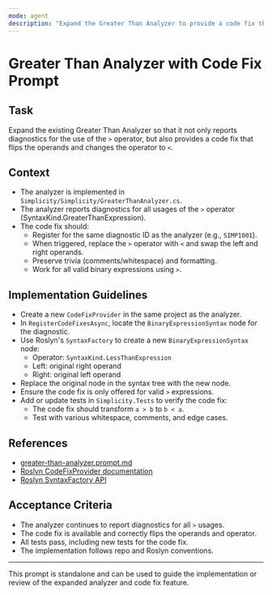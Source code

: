 ```yaml
---
mode: agent
description: "Expand the Greater Than Analyzer to provide a code fix that flips the operands and changes '>' to '<'."
---
```


# Greater Than Analyzer with Code Fix Prompt

## Task
Expand the existing Greater Than Analyzer so that it not only reports diagnostics for the use of the `>` operator, but also provides a code fix that flips the operands and changes the operator to `<`.

## Context
- The analyzer is implemented in `Simplicity/Simplicity/GreaterThanAnalyzer.cs`.
- The analyzer reports diagnostics for all usages of the `>` operator (SyntaxKind.GreaterThanExpression).
- The code fix should:
  - Register for the same diagnostic ID as the analyzer (e.g., `SIMP1001`).
  - When triggered, replace the `>` operator with `<` and swap the left and right operands.
  - Preserve trivia (comments/whitespace) and formatting.
  - Work for all valid binary expressions using `>`.

## Implementation Guidelines
- Create a new `CodeFixProvider` in the same project as the analyzer.
- In `RegisterCodeFixesAsync`, locate the `BinaryExpressionSyntax` node for the diagnostic.
- Use Roslyn's `SyntaxFactory` to create a new `BinaryExpressionSyntax` node:
  - Operator: `SyntaxKind.LessThanExpression`
  - Left: original right operand
  - Right: original left operand
- Replace the original node in the syntax tree with the new node.
- Ensure the code fix is only offered for valid `>` expressions.
- Add or update tests in `Simplicity.Tests` to verify the code fix:
  - The code fix should transform `a > b` to `b < a`.
  - Test with various whitespace, comments, and edge cases.

## References
- [greater-than-analyzer.prompt.md](greater-than-analyzer.prompt.md)
- [Roslyn CodeFixProvider documentation](https://learn.microsoft.com/en-us/dotnet/csharp/roslyn-sdk/analyzers-and-code-fixes-overview)
- [Roslyn SyntaxFactory API](https://docs.microsoft.com/en-us/dotnet/api/microsoft.codeanalysis.csharp.syntaxfactory)

## Acceptance Criteria
- The analyzer continues to report diagnostics for all `>` usages.
- The code fix is available and correctly flips the operands and operator.
- All tests pass, including new tests for the code fix.
- The implementation follows repo and Roslyn conventions.

---

This prompt is standalone and can be used to guide the implementation or review of the expanded analyzer and code fix feature.
